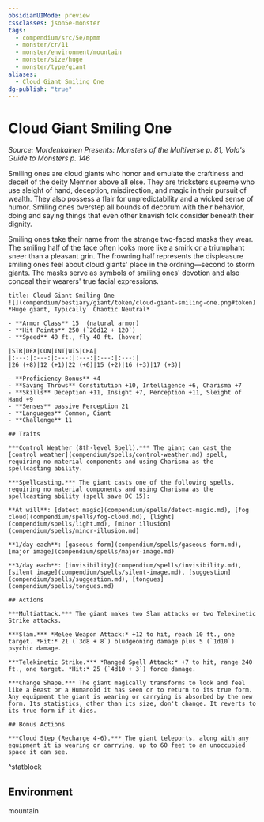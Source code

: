 ```yaml
---
obsidianUIMode: preview
cssclasses: json5e-monster
tags:
  - compendium/src/5e/mpmm
  - monster/cr/11
  - monster/environment/mountain
  - monster/size/huge
  - monster/type/giant
aliases:
  - Cloud Giant Smiling One
dg-publish: "true"
---
```

# Cloud Giant Smiling One
*Source: Mordenkainen Presents: Monsters of the Multiverse p. 81, Volo's Guide to Monsters p. 146*  

Smiling ones are cloud giants who honor and emulate the craftiness and deceit of the deity Memnor above all else. They are tricksters supreme who use sleight of hand, deception, misdirection, and magic in their pursuit of wealth. They also possess a flair for unpredictability and a wicked sense of humor. Smiling ones overstep all bounds of decorum with their behavior, doing and saying things that even other knavish folk consider beneath their dignity.

Smiling ones take their name from the strange two-faced masks they wear. The smiling half of the face often looks more like a smirk or a triumphant sneer than a pleasant grin. The frowning half represents the displeasure smiling ones feel about cloud giants' place in the ordning—second to storm giants. The masks serve as symbols of smiling ones' devotion and also conceal their wearers' true facial expressions.

```ad-statblock
title: Cloud Giant Smiling One
![](compendium/bestiary/giant/token/cloud-giant-smiling-one.png#token)
*Huge giant, Typically  Chaotic Neutral*

- **Armor Class** 15  (natural armor)
- **Hit Points** 250 (`20d12 + 120`)
- **Speed** 40 ft., fly 40 ft. (hover)

|STR|DEX|CON|INT|WIS|CHA|
|:---:|:---:|:---:|:---:|:---:|:---:|
|26 (+8)|12 (+1)|22 (+6)|15 (+2)|16 (+3)|17 (+3)|

- **Proficiency Bonus** +4
- **Saving Throws** Constitution +10, Intelligence +6, Charisma +7
- **Skills** Deception +11, Insight +7, Perception +11, Sleight of Hand +9
- **Senses** passive Perception 21
- **Languages** Common, Giant
- **Challenge** 11

## Traits

***Control Weather (8th-level Spell).*** The giant can cast the [control weather](compendium/spells/control-weather.md) spell, requiring no material components and using Charisma as the spellcasting ability.

***Spellcasting.*** The giant casts one of the following spells, requiring no material components and using Charisma as the spellcasting ability (spell save DC 15):

**At will**: [detect magic](compendium/spells/detect-magic.md), [fog cloud](compendium/spells/fog-cloud.md), [light](compendium/spells/light.md), [minor illusion](compendium/spells/minor-illusion.md)

**1/day each**: [gaseous form](compendium/spells/gaseous-form.md), [major image](compendium/spells/major-image.md)

**3/day each**: [invisibility](compendium/spells/invisibility.md), [silent image](compendium/spells/silent-image.md), [suggestion](compendium/spells/suggestion.md), [tongues](compendium/spells/tongues.md)

## Actions

***Multiattack.*** The giant makes two Slam attacks or two Telekinetic Strike attacks.

***Slam.*** *Melee Weapon Attack:* +12 to hit, reach 10 ft., one target. *Hit:* 21 (`3d8 + 8`) bludgeoning damage plus 5 (`1d10`) psychic damage.

***Telekinetic Strike.*** *Ranged Spell Attack:* +7 to hit, range 240 ft., one target. *Hit:* 25 (`4d10 + 3`) force damage.

***Change Shape.*** The giant magically transforms to look and feel like a Beast or a Humanoid it has seen or to return to its true form. Any equipment the giant is wearing or carrying is absorbed by the new form. Its statistics, other than its size, don't change. It reverts to its true form if it dies.

## Bonus Actions

***Cloud Step (Recharge 4-6).*** The giant teleports, along with any equipment it is wearing or carrying, up to 60 feet to an unoccupied space it can see.
```
^statblock

## Environment

mountain